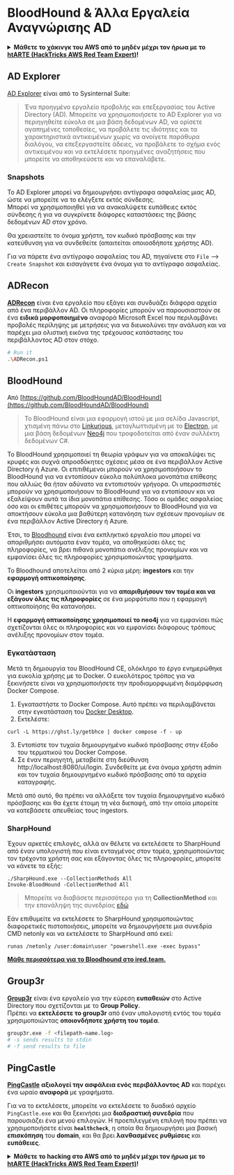 # BloodHound & Άλλα Εργαλεία Αναγνώρισης AD

<details>

<summary><strong>Μάθετε το χάκινγκ του AWS από το μηδέν μέχρι τον ήρωα με το</strong> <a href="https://training.hacktricks.xyz/courses/arte"><strong>htARTE (HackTricks AWS Red Team Expert)</strong></a><strong>!</strong></summary>

* Εργάζεστε σε μια **εταιρεία κυβερνοασφάλειας**; Θέλετε να δείτε την **εταιρεία σας να διαφημίζεται στο HackTricks**; Ή θέλετε να έχετε πρόσβαση στην **τελευταία έκδοση του PEASS ή να κατεβάσετε το HackTricks σε μορφή PDF**; Ελέγξτε τα [**ΣΧΕΔΙΑ ΣΥΝΔΡΟΜΗΣ**](https://github.com/sponsors/carlospolop)!
* Ανακαλύψτε την [**Οικογένεια PEASS**](https://opensea.io/collection/the-peass-family), τη συλλογή μας από αποκλειστικά [**NFTs**](https://opensea.io/collection/the-peass-family)
* Αποκτήστε το [**επίσημο PEASS & HackTricks swag**](https://peass.creator-spring.com)
* **Εγγραφείτε** στην [**💬**](https://emojipedia.org/speech-balloon/) [**ομάδα Discord**](https://discord.gg/hRep4RUj7f) ή στην [**ομάδα telegram**](https://t.me/peass) ή **ακολουθήστε** με στο **Twitter** 🐦[**@carlospolopm**](https://twitter.com/hacktricks_live)**.**
* **Μοιραστείτε τα χάκινγκ κόλπα σας υποβάλλοντας PRs στο [αποθετήριο hacktricks](https://github.com/carlospolop/hacktricks) και [αποθετήριο hacktricks-cloud](https://github.com/carlospolop/hacktricks-cloud)**.

</details>

## AD Explorer

[AD Explorer](https://docs.microsoft.com/en-us/sysinternals/downloads/adexplorer) είναι από το Sysinternal Suite:

> Ένα προηγμένο εργαλείο προβολής και επεξεργασίας του Active Directory (AD). Μπορείτε να χρησιμοποιήσετε το AD Explorer για να περιηγηθείτε εύκολα σε μια βάση δεδομένων AD, να ορίσετε αγαπημένες τοποθεσίες, να προβάλετε τις ιδιότητες και τα χαρακτηριστικά αντικειμένων χωρίς να ανοίγετε παράθυρα διαλόγου, να επεξεργαστείτε άδειες, να προβάλετε το σχήμα ενός αντικειμένου και να εκτελέσετε προηγμένες αναζητήσεις που μπορείτε να αποθηκεύσετε και να επαναλάβετε.

### Snapshots

Το AD Explorer μπορεί να δημιουργήσει αντίγραφα ασφαλείας μιας AD, ώστε να μπορείτε να το ελέγξετε εκτός σύνδεσης.\
Μπορεί να χρησιμοποιηθεί για να ανακαλύψετε ευπάθειες εκτός σύνδεσης ή για να συγκρίνετε διάφορες καταστάσεις της βάσης δεδομένων AD στον χρόνο.

Θα χρειαστείτε το όνομα χρήστη, τον κωδικό πρόσβασης και την κατεύθυνση για να συνδεθείτε (απαιτείται οποιοσδήποτε χρήστης AD).

Για να πάρετε ένα αντίγραφο ασφαλείας του AD, πηγαίνετε στο `File` --> `Create Snapshot` και εισαγάγετε ένα όνομα για το αντίγραφο ασφαλείας.

## ADRecon

[**ADRecon**](https://github.com/adrecon/ADRecon) είναι ένα εργαλείο που εξάγει και συνδυάζει διάφορα αρχεία από ένα περιβάλλον AD. Οι πληροφορίες μπορούν να παρουσιαστούν σε ένα **ειδικά μορφοποιημένο** αναφορά Microsoft Excel που περιλαμβάνει προβολές περίληψης με μετρήσεις για να διευκολύνει την ανάλυση και να παρέχει μια ολιστική εικόνα της τρέχουσας κατάστασης του περιβάλλοντος AD στον στόχο.
```bash
# Run it
.\ADRecon.ps1
```
## BloodHound

Από [https://github.com/BloodHoundAD/BloodHound](https://github.com/BloodHoundAD/BloodHound)

> Το BloodHound είναι μια εφαρμογή ιστού με μια σελίδα Javascript, χτισμένη πάνω στο [Linkurious](http://linkurio.us/), μεταγλωττισμένη με το [Electron](http://electron.atom.io/), με μια βάση δεδομένων [Neo4j](https://neo4j.com/) που τροφοδοτείται από έναν συλλέκτη δεδομένων C#.

Το BloodHound χρησιμοποιεί τη θεωρία γράφων για να αποκαλύψει τις κρυφές και συχνά απροσδόκητες σχέσεις μέσα σε ένα περιβάλλον Active Directory ή Azure. Οι επιτιθέμενοι μπορούν να χρησιμοποιήσουν το BloodHound για να εντοπίσουν εύκολα πολύπλοκα μονοπάτια επίθεσης που αλλιώς θα ήταν αδύνατο να εντοπιστούν γρήγορα. Οι υπερασπιστές μπορούν να χρησιμοποιήσουν το BloodHound για να εντοπίσουν και να εξαλείψουν αυτά τα ίδια μονοπάτια επίθεσης. Τόσο οι ομάδες ασφαλείας όσο και οι επιθέτες μπορούν να χρησιμοποιήσουν το BloodHound για να αποκτήσουν εύκολα μια βαθύτερη κατανόηση των σχέσεων προνομίων σε ένα περιβάλλον Active Directory ή Azure.

Έτσι, το [Bloodhound](https://github.com/BloodHoundAD/BloodHound) είναι ένα εκπληκτικό εργαλείο που μπορεί να απαριθμήσει αυτόματα έναν τομέα, να αποθηκεύσει όλες τις πληροφορίες, να βρει πιθανά μονοπάτια ανέλιξης προνομίων και να εμφανίσει όλες τις πληροφορίες χρησιμοποιώντας γραφήματα.

Το Bloodhound αποτελείται από 2 κύρια μέρη: **ingestors** και την **εφαρμογή οπτικοποίησης**.

Οι **ingestors** χρησιμοποιούνται για να **απαριθμήσουν τον τομέα και να εξάγουν όλες τις πληροφορίες** σε ένα μορφότυπο που η εφαρμογή οπτικοποίησης θα κατανοήσει.

Η **εφαρμογή οπτικοποίησης χρησιμοποιεί το neo4j** για να εμφανίσει πώς σχετίζονται όλες οι πληροφορίες και να εμφανίσει διάφορους τρόπους ανέλιξης προνομίων στον τομέα.

### Εγκατάσταση
Μετά τη δημιουργία του BloodHound CE, ολόκληρο το έργο ενημερώθηκε για ευκολία χρήσης με το Docker. Ο ευκολότερος τρόπος για να ξεκινήσετε είναι να χρησιμοποιήσετε την προδιαμορφωμένη διαμόρφωση Docker Compose.

1. Εγκαταστήστε το Docker Compose. Αυτό πρέπει να περιλαμβάνεται στην εγκατάσταση του [Docker Desktop](https://www.docker.com/products/docker-desktop/).
2. Εκτελέστε:
```
curl -L https://ghst.ly/getbhce | docker compose -f - up
```
3. Εντοπίστε τον τυχαία δημιουργημένο κωδικό πρόσβασης στην έξοδο του τερματικού του Docker Compose.
4. Σε έναν περιηγητή, μεταβείτε στη διεύθυνση http://localhost:8080/ui/login. Συνδεθείτε με ένα όνομα χρήστη admin και τον τυχαία δημιουργημένο κωδικό πρόσβασης από τα αρχεία καταγραφής.

Μετά από αυτό, θα πρέπει να αλλάξετε τον τυχαία δημιουργημένο κωδικό πρόσβασης και θα έχετε έτοιμη τη νέα διεπαφή, από την οποία μπορείτε να κατεβάσετε απευθείας τους ingestors.

### SharpHound

Έχουν αρκετές επιλογές, αλλά αν θέλετε να εκτελέσετε το SharpHound από έναν υπολογιστή που είναι ενταγμένος στον τομέα, χρησιμοποιώντας τον τρέχοντα χρήστη σας και εξάγοντας όλες τις πληροφορίες, μπορείτε να κάνετε τα εξής:
```
./SharpHound.exe --CollectionMethods All
Invoke-BloodHound -CollectionMethod All
```
> Μπορείτε να διαβάσετε περισσότερα για τη **CollectionMethod** και την επανάληψη της συνεδρίας [εδώ](https://support.bloodhoundenterprise.io/hc/en-us/articles/17481375424795-All-SharpHound-Community-Edition-Flags-Explained)

Εάν επιθυμείτε να εκτελέσετε το SharpHound χρησιμοποιώντας διαφορετικές πιστοποιήσεις, μπορείτε να δημιουργήσετε μια συνεδρία CMD netonly και να εκτελέσετε το SharpHound από εκεί:
```
runas /netonly /user:domain\user "powershell.exe -exec bypass"
```
[**Μάθε περισσότερα για το Bloodhound στο ired.team.**](https://ired.team/offensive-security-experiments/active-directory-kerberos-abuse/abusing-active-directory-with-bloodhound-on-kali-linux)


## Group3r

[**Group3r**](https://github.com/Group3r/Group3r) είναι ένα εργαλείο για την εύρεση **ευπαθειών** στο Active Directory που σχετίζονται με το **Group Policy**. \
Πρέπει να **εκτελέσετε το group3r** από έναν υπολογιστή εντός του τομέα χρησιμοποιώντας **οποιονδήποτε χρήστη του τομέα**.
```bash
group3r.exe -f <filepath-name.log>
# -s sends results to stdin
# -f send results to file
```
## PingCastle

[**PingCastle**](https://www.pingcastle.com/documentation/) **αξιολογεί την ασφάλεια ενός περιβάλλοντος AD** και παρέχει ένα ωραίο **αναφορά** με γραφήματα.

Για να το εκτελέσετε, μπορείτε να εκτελέσετε το δυαδικό αρχείο `PingCastle.exe` και θα ξεκινήσει μια **διαδραστική συνεδρία** που παρουσιάζει ένα μενού επιλογών. Η προεπιλεγμένη επιλογή που πρέπει να χρησιμοποιήσετε είναι **`healthcheck`**, η οποία θα δημιουργήσει μια βασική **επισκόπηση** του **domain**, και θα βρει **λανθασμένες ρυθμίσεις** και **ευπάθειες**.&#x20;

<details>

<summary><strong>Μάθετε το hacking στο AWS από το μηδέν μέχρι τον ήρωα με το</strong> <a href="https://training.hacktricks.xyz/courses/arte"><strong>htARTE (HackTricks AWS Red Team Expert)</strong></a><strong>!</strong></summary>

* Εργάζεστε σε μια **εταιρεία κυβερνοασφάλειας**; Θέλετε να δείτε την **εταιρεία σας να διαφημίζεται στο HackTricks**; Ή θέλετε να έχετε πρόσβαση στην **τελευταία έκδοση του PEASS ή να κατεβάσετε το HackTricks σε μορφή PDF**; Ελέγξτε τα [**ΠΑΚΕΤΑ ΣΥΝΔΡΟΜΗΣ**](https://github.com/sponsors/carlospolop)!
* Ανακαλύψτε την [**Οικογένεια PEASS**](https://opensea.io/collection/the-peass-family), τη συλλογή μας από αποκλειστικά [**NFTs**](https://opensea.io/collection/the-peass-family)
* Αποκτήστε το [**επίσημο PEASS & HackTricks swag**](https://peass.creator-spring.com)
* **Εγγραφείτε** στην [**💬**](https://emojipedia.org/speech-balloon/) [**ομάδα Discord**](https://discord.gg/hRep4RUj7f) ή στην [**ομάδα telegram**](https://t.me/peass) ή **ακολουθήστε** με στο **Twitter** 🐦[**@carlospolopm**](https://twitter.com/hacktricks_live)**.**
* **Μοιραστείτε τα hacking tricks σας υποβάλλοντας PRs στο [αποθετήριο hacktricks](https://github.com/carlospolop/hacktricks) και [αποθετήριο hacktricks-cloud](https://github.com/carlospolop/hacktricks-cloud)**.

</details>
